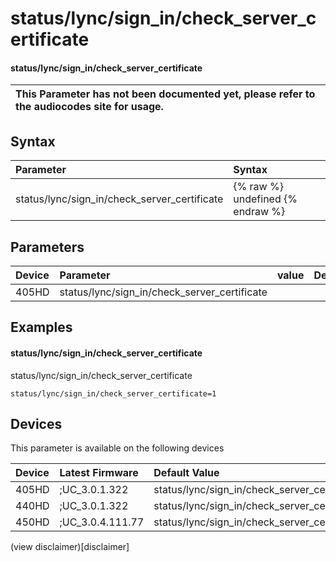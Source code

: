 ﻿---
description: status/lync/sign_in/check_server_certificate
search:
    keywords: ['status','lync','sign_in','check_server_certificate']
---

# status/lync/sign_in/check_server_certificate

#### status/lync/sign_in/check_server_certificate


| This Parameter has not been documented yet, please refer to the audiocodes site for usage.  |
| :--- |

## Syntax
| Parameter | Syntax |
| :--- | :--- |
|status/lync/sign_in/check_server_certificate | {% raw %} undefined {% endraw %} |

## Parameters
|Device|Parameter|value|Description|
|:---|:---|:---|:---|
| 405HD | status/lync/sign_in/check_server_certificate |  |  |

## Examples
#### status/lync/sign_in/check_server_certificate

status/lync/sign_in/check_server_certificate

```
status/lync/sign_in/check_server_certificate=1
```

## Devices
This parameter is available on the following devices

| Device | Latest Firmware | Default Value |
|:---|:---|:---|
| 405HD | ;UC_3.0.1.322 | status/lync/sign_in/check_server_certificate=1 
| 440HD | ;UC_3.0.1.322 | status/lync/sign_in/check_server_certificate=1 
| 450HD | ;UC_3.0.4.111.77 | status/lync/sign_in/check_server_certificate=1 

(view disclaimer)[disclaimer]
